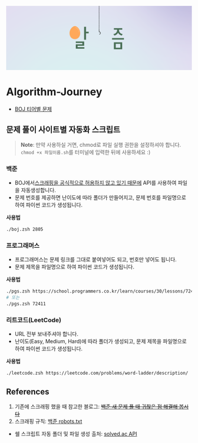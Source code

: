 ![algorithm](algorithm.png)

# Algorithm-Journey

- [BOJ 티어별 문제](boj/README.md)

## 문제 풀이 사이트별 자동화 스크립트

> **Note**: 만약 사용하실 거면, chmod로 파일 실행 권한을 설정하셔야 합니다. `chmod +x 파일이름.sh`를 터미널에 입력한 뒤에 사용하세요 :)

### 백준

- BOJ에서[스크래핑을 공식적으로 허용하지 않고 있기 때문에](https://help.acmicpc.net/rule) API를 사용하여 파일을 자동생성합니다.
- 문제 번호를 제공하면 난이도에 따라 폴더가 만들어지고, 문제 번호를 파일명으로 하여 파이썬 코드가 생성됩니다.

**사용법**

```bash
./boj.zsh 2805
```

### 프로그래머스

- 프로그래머스는 문제 링크를 그대로 붙여넣어도 되고, 번호만 넣어도 됩니다.
- 문제 제목을 파일명으로 하여 파이썬 코드가 생성됩니다.

**사용법**

```bash
./pgs.zsh https://school.programmers.co.kr/learn/courses/30/lessons/72411
# 또는
./pgs.zsh 72411
```

### 리트코드(LeetCode)

- URL 전부 보내주셔야 합니다.
- 난이도(Easy, Medium, Hard)에 따라 폴더가 생성되고, 문제 제목을 파일명으로 하여 파이썬 코드가 생성됩니다.

**사용법**

```bash
./leetcode.zsh https://leetcode.com/problems/word-ladder/description/
```

## References

1. 기존에 스크래핑 했을 때 참고한 블로그: ~~[백준 새 문제 풀 때 귀찮은 점 해결해 봅시다](https://blog.potados.com/dev/create-new-boj-solution/)~~
2. 스크래핑 규칙: [백준 robots.txt](https://www.acmicpc.net/robots.txt)

- 쉘 스크립트 자동 폴더 및 파일 생성 출처: [solved.ac API](https://solvedac.github.io/unofficial-documentation/#/operations/searchProblem)
